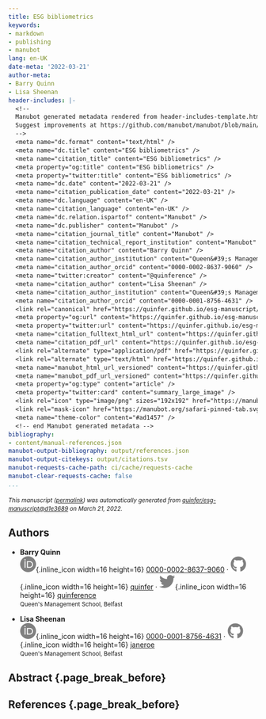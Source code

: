 ```yaml
---
title: ESG bibliometrics
keywords:
- markdown
- publishing
- manubot
lang: en-UK
date-meta: '2022-03-21'
author-meta:
- Barry Quinn
- Lisa Sheenan
header-includes: |-
  <!--
  Manubot generated metadata rendered from header-includes-template.html.
  Suggest improvements at https://github.com/manubot/manubot/blob/main/manubot/process/header-includes-template.html
  -->
  <meta name="dc.format" content="text/html" />
  <meta name="dc.title" content="ESG bibliometrics" />
  <meta name="citation_title" content="ESG bibliometrics" />
  <meta property="og:title" content="ESG bibliometrics" />
  <meta property="twitter:title" content="ESG bibliometrics" />
  <meta name="dc.date" content="2022-03-21" />
  <meta name="citation_publication_date" content="2022-03-21" />
  <meta name="dc.language" content="en-UK" />
  <meta name="citation_language" content="en-UK" />
  <meta name="dc.relation.ispartof" content="Manubot" />
  <meta name="dc.publisher" content="Manubot" />
  <meta name="citation_journal_title" content="Manubot" />
  <meta name="citation_technical_report_institution" content="Manubot" />
  <meta name="citation_author" content="Barry Quinn" />
  <meta name="citation_author_institution" content="Queen&#39;s Management School, Belfast" />
  <meta name="citation_author_orcid" content="0000-0002-8637-9060" />
  <meta name="twitter:creator" content="@quinference" />
  <meta name="citation_author" content="Lisa Sheenan" />
  <meta name="citation_author_institution" content="Queen&#39;s Management School, Belfast" />
  <meta name="citation_author_orcid" content="0000-0001-8756-4631" />
  <link rel="canonical" href="https://quinfer.github.io/esg-manuscript/" />
  <meta property="og:url" content="https://quinfer.github.io/esg-manuscript/" />
  <meta property="twitter:url" content="https://quinfer.github.io/esg-manuscript/" />
  <meta name="citation_fulltext_html_url" content="https://quinfer.github.io/esg-manuscript/" />
  <meta name="citation_pdf_url" content="https://quinfer.github.io/esg-manuscript/manuscript.pdf" />
  <link rel="alternate" type="application/pdf" href="https://quinfer.github.io/esg-manuscript/manuscript.pdf" />
  <link rel="alternate" type="text/html" href="https://quinfer.github.io/esg-manuscript/v/d1e3689b345039b6e9076555a6f99dd2d4834b0b/" />
  <meta name="manubot_html_url_versioned" content="https://quinfer.github.io/esg-manuscript/v/d1e3689b345039b6e9076555a6f99dd2d4834b0b/" />
  <meta name="manubot_pdf_url_versioned" content="https://quinfer.github.io/esg-manuscript/v/d1e3689b345039b6e9076555a6f99dd2d4834b0b/manuscript.pdf" />
  <meta property="og:type" content="article" />
  <meta property="twitter:card" content="summary_large_image" />
  <link rel="icon" type="image/png" sizes="192x192" href="https://manubot.org/favicon-192x192.png" />
  <link rel="mask-icon" href="https://manubot.org/safari-pinned-tab.svg" color="#ad1457" />
  <meta name="theme-color" content="#ad1457" />
  <!-- end Manubot generated metadata -->
bibliography:
- content/manual-references.json
manubot-output-bibliography: output/references.json
manubot-output-citekeys: output/citations.tsv
manubot-requests-cache-path: ci/cache/requests-cache
manubot-clear-requests-cache: false
...
```







<small><em>
This manuscript
([permalink](https://quinfer.github.io/esg-manuscript/v/d1e3689b345039b6e9076555a6f99dd2d4834b0b/))
was automatically generated
from [quinfer/esg-manuscript@d1e3689](https://github.com/quinfer/esg-manuscript/tree/d1e3689b345039b6e9076555a6f99dd2d4834b0b)
on March 21, 2022.
</em></small>

## Authors



+ **Barry Quinn**<br>
    ![ORCID icon](images/orcid.svg){.inline_icon width=16 height=16}
    [0000-0002-8637-9060](https://orcid.org/0000-0002-8637-9060)
    · ![GitHub icon](images/github.svg){.inline_icon width=16 height=16}
    [quinfer](https://github.com/quinfer)
    · ![Twitter icon](images/twitter.svg){.inline_icon width=16 height=16}
    [quinference](https://twitter.com/quinference)<br>
  <small>
     Queen's Management School, Belfast
  </small>

+ **Lisa Sheenan**<br>
    ![ORCID icon](images/orcid.svg){.inline_icon width=16 height=16}
    [0000-0001-8756-4631](https://orcid.org/0000-0001-8756-4631)
    · ![GitHub icon](images/github.svg){.inline_icon width=16 height=16}
    [janeroe](https://github.com/janeroe)<br>
  <small>
     Queen's Management School, Belfast
  </small>



## Abstract {.page_break_before}




## References {.page_break_before}

<!-- Explicitly insert bibliography here -->
<div id="refs"></div>
